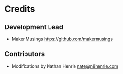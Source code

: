 # Credits

## Development Lead

- Maker Musings <https://github.com/makermusings>

## Contributors

- Modifications by Nathan Henrie <nate@n8henrie.com>
